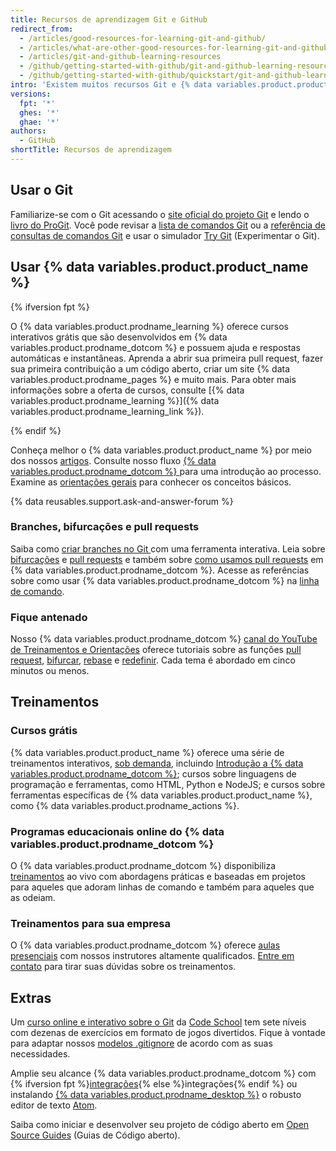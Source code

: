 ```yaml
---
title: Recursos de aprendizagem Git e GitHub
redirect_from:
  - /articles/good-resources-for-learning-git-and-github/
  - /articles/what-are-other-good-resources-for-learning-git-and-github/
  - /articles/git-and-github-learning-resources
  - /github/getting-started-with-github/git-and-github-learning-resources
  - /github/getting-started-with-github/quickstart/git-and-github-learning-resources
intro: 'Existem muitos recursos Git e {% data variables.product.product_name %} na Web. Essa é uma lista de nossos preferidos!'
versions:
  fpt: '*'
  ghes: '*'
  ghae: '*'
authors:
  - GitHub
shortTitle: Recursos de aprendizagem
---
```


## Usar o Git

Familiarize-se com o Git acessando o [site oficial do projeto Git](https://git-scm.com) e lendo o [livro do ProGit](http://git-scm.com/book). Você pode revisar a [lista de comandos Git](https://git-scm.com/docs) ou a [referência de consultas de comandos Git](http://gitref.org) e usar o simulador [Try Git](https://try.github.com) (Experimentar o Git).

## Usar {% data variables.product.product_name %}

{% ifversion fpt %}

O {% data variables.product.prodname_learning %} oferece cursos interativos grátis que são desenvolvidos em {% data variables.product.prodname_dotcom %} e possuem ajuda e respostas automáticas e instantâneas. Aprenda a abrir sua primeira pull request, fazer sua primeira contribuição a um código aberto, criar um site {% data variables.product.prodname_pages %} e muito mais. Para obter mais informações sobre a oferta de cursos, consulte [{% data variables.product.prodname_learning %}]({% data variables.product.prodname_learning_link %}).

{% endif %}

Conheça melhor o {% data variables.product.product_name %} por meio dos nossos [artigos](/categories/getting-started-with-github/). Consulte nosso fluxo [{% data variables.product.prodname_dotcom %} ](https://guides.github.com/introduction/flow) para uma introdução ao processo. Examine as [orientações gerais](https://guides.github.com) para conhecer os conceitos básicos.

{% data reusables.support.ask-and-answer-forum %}

### Branches, bifurcações e pull requests

Saiba como [criar branches no Git ](http://learngitbranching.js.org/) com uma ferramenta interativa. Leia sobre [bifurcações](/articles/about-forks) e [pull requests](/articles/using-pull-requests) e também sobre [como usamos pull requests](https://github.com/blog/1124-how-we-use-pull-requests-to-build-github) em {% data variables.product.prodname_dotcom %}. Acesse as referências sobre como usar {% data variables.product.prodname_dotcom %} na [linha de comando](https://cli.github.com/).

### Fique antenado

Nosso {% data variables.product.prodname_dotcom %} [canal do YouTube de Treinamentos e Orientações](https://youtube.com/githubguides) oferece tutoriais sobre as funções [pull request](https://www.youtube.com/watch?v=d5wpJ5VimSU&list=PLg7s6cbtAD15G8lNyoaYDuKZSKyJrgwB-&index=19), [bifurcar](https://www.youtube.com/watch?v=5oJHRbqEofs), [rebase](https://www.youtube.com/watch?v=SxzjZtJwOgo&list=PLg7s6cbtAD15G8lNyoaYDuKZSKyJrgwB-&index=22) e [redefinir](https://www.youtube.com/watch?v=BKPjPMVB81g). Cada tema é abordado em cinco minutos ou menos.

## Treinamentos

### Cursos grátis

{% data variables.product.product_name %} oferece uma série de treinamentos interativos, [sob demanda](https://lab.github.com/), incluindo [Introdução a {% data variables.product.prodname_dotcom %}](https://lab.github.com/githubtraining/introduction-to-github); cursos sobre linguagens de programação e ferramentas, como HTML, Python e NodeJS; e cursos sobre ferramentas específicas de {% data variables.product.product_name %}, como {% data variables.product.prodname_actions %}.

### Programas educacionais online do {% data variables.product.prodname_dotcom %}

O {% data variables.product.prodname_dotcom %} disponibiliza [treinamentos](https://services.github.com/#upcoming-events) ao vivo com abordagens práticas e baseadas em projetos para aqueles que adoram linhas de comando e também para aqueles que as odeiam.

### Treinamentos para sua empresa

O {% data variables.product.prodname_dotcom %} oferece [aulas presenciais](https://services.github.com/#offerings) com nossos instrutores altamente qualificados. [Entre em contato](https://services.github.com/#contact) para tirar suas dúvidas sobre os treinamentos.

## Extras

Um [curso online e interativo sobre o Git](http://www.codeschool.com/courses/git-real) da [Code School](http://codeschool.com) tem sete níveis com dezenas de exercícios em formato de jogos divertidos. Fique à vontade para adaptar nossos [modelos .gitignore](https://github.com/github/gitignore) de acordo com as suas necessidades.

Amplie seu alcance {% data variables.product.prodname_dotcom %} com {% ifversion fpt %}[integrações](/articles/about-integrations){% else %}integrações{% endif %} ou instalando [{% data variables.product.prodname_desktop %}](https://desktop.github.com) o robusto editor de texto [Atom](https://atom.io).

Saiba como iniciar e desenvolver seu projeto de código aberto em [Open Source Guides](https://opensource.guide/) (Guias de Código aberto).
